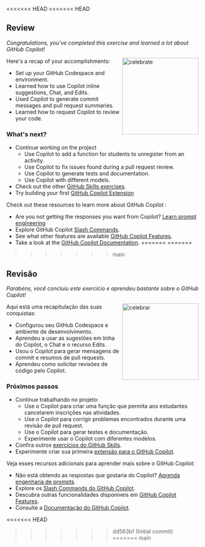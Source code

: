 <<<<<<< HEAD
<<<<<<< HEAD
## Review

_Congratulations, you've completed this exercise and learned a lot about GitHub Copilot!_

<img src="https://octodex.github.com/images/jetpacktocat.png" alt=celebrate width=200 align=right>

Here's a recap of your accomplishments:

- Set up your GitHub Codespace and environment.
- Learned how to use Copilot inline suggestions, Chat, and Edits.
- Used Copilot to generate commit messages and pull request summaries.
- Learned how to request Copilot to review your code.

### What's next?

- Continue working on the project
  - Use Copilot to add a function for students to unregister from an activity.
  - Use Copilot to fix issues found during a pull request review.
  - Use Copilot to generate tests and documentation.
  - Use Copilot with different models.
- Check out the other [GitHub Skills exercises](https://skills.github.com).
- Try building your first [GitHub Copilot Extension](https://github.com/skills/your-first-extension-for-github-copilot)

Check out these resources to learn more about GitHub Copilot :

- Are you not getting the responses you want from Copilot? [Learn prompt engineering](https://docs.github.com/en/copilot/using-github-copilot/copilot-chat/prompt-engineering-for-copilot-chat)
- Explore GitHub Copilot [Slash Commands](https://docs.github.com/en/copilot/using-github-copilot/copilot-chat/github-copilot-chat-cheat-sheet?tool=vscode).
- See what other features are available [GitHub Copilot Features](https://docs.github.com/en/copilot/about-github-copilot/github-copilot-features).
- Take a look at the [GitHub Copilot Documentation](https://docs.github.com/en/copilot).
=======
=======
>>>>>>> main
## Revisão

_Parabéns, você concluiu este exercício e aprendeu bastante sobre o GitHub Copilot!_

<img src="https://octodex.github.com/images/jetpacktocat.png" alt=celebrar width=200 align=right>

Aqui está uma recapitulação das suas conquistas:

- Configurou seu GitHub Codespace e ambiente de desenvolvimento.
- Aprendeu a usar as sugestões em linha do Copilot, o Chat e o recurso Edits.
- Usou o Copilot para gerar mensagens de commit e resumos de pull requests.
- Aprendeu como solicitar revisões de código pelo Copilot.

### Próximos passos

- Continue trabalhando no projeto:
  - Use o Copilot para criar uma função que permita aos estudantes cancelarem inscrições nas atividades.
  - Use o Copilot para corrigir problemas encontrados durante uma revisão de pull request.
  - Use o Copilot para gerar testes e documentação.
  - Experimente usar o Copilot com diferentes modelos.
- Confira outros [exercícios do GitHub Skills](https://skills.github.com).
- Experimente criar sua primeira [extensão para o GitHub Copilot](https://github.com/skills/your-first-extension-for-github-copilot).

Veja esses recursos adicionais para aprender mais sobre o GitHub Copilot:

- Não está obtendo as respostas que gostaria do Copilot? [Aprenda engenharia de prompts](https://docs.github.com/en/copilot/using-github-copilot/copilot-chat/prompt-engineering-for-copilot-chat).
- Explore os [Slash Commands do GitHub Copilot](https://docs.github.com/en/copilot/using-github-copilot/copilot-chat/github-copilot-chat-cheat-sheet?tool=vscode).
- Descubra outras funcionalidades disponíveis em [GitHub Copilot Features](https://docs.github.com/en/copilot/about-github-copilot/github-copilot-features).
- Consulte a [Documentação do GitHub Copilot](https://docs.github.com/en/copilot).

<<<<<<< HEAD
>>>>>>> dd563bf (Initial commit)
=======
>>>>>>> main
